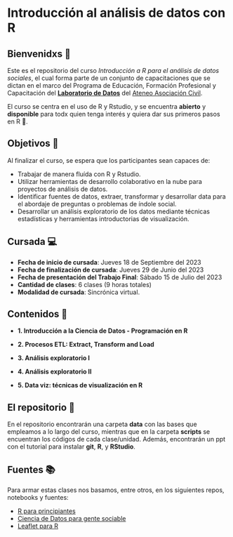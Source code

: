 
# Introducción al análisis de datos con R  

## Bienvenidxs 🙌 

Este es el repositorio del curso *Introducción a R para el análisis de datos sociales*, el cual forma parte de un conjunto de capacitaciones que se dictan en el marco del Programa de Educación, Formación Profesional y Capacitación del [**Laboratorio de Datos**](https://elateneo.org.ar/laboratorio-de-datos/) del [Ateneo Asociación Civil](https://elateneo.org.ar/). 

El curso se centra en el uso de R y Rstudio, y se encuentra **abierto** y **disponible** para todx quien tenga interés y quiera dar sus primeros pasos en R 💪. 

## Objetivos 🎯 

Al finalizar el curso, se espera que los participantes sean capaces de:

- Trabajar de manera fluída con R y Rstudio.
- Utilizar herramientas de desarrollo colaborativo en la nube para proyectos de análisis de datos.
- Identificar fuentes de datos, extraer, transformar y desarrollar data para el abordaje de preguntas o problemas de índole social.
- Desarrollar un análisis exploratorio de los datos mediante técnicas estadísticas y herramientas introductorias de visualización.


## Cursada 💻 

- **Fecha de inicio de cursada**: Jueves 18 de Septiembre del 2023
- **Fecha de finalización de cursada**: Jueves 29 de Junio del 2023
- **Fecha de presentación del Trabajo Final**: Sábado 15 de Julio del 2023
- **Cantidad de clases**: 6 clases (9 horas totales) 
- **Modalidad de cursada**: Sincrónica virtual. 


## Contenidos 🔨 

- **1. Introducción a la Ciencia de Datos - Programación en R** 

- **2. Procesos ETL: Extract, Transform and Load** 

- **3. Análisis exploratorio I**

- **4. Análisis exploratorio II**

- **5. Data viz: técnicas de visualización en R**


## El repositorio 📁 

En el repositorio encontrarán una carpeta **data** con las bases que empleamos a lo largo del curso, mientras que en la carpeta **scripts** se encuentran los códigos de cada clase/unidad. Además, encontrarán un ppt con el tutorial para instalar **git**, **R**, y **RStudio**. 


## Fuentes 📚 

Para armar estas clases nos basamos, entre otros, en los siguientes repos, notebooks y fuentes: 

- [R para principiantes](https://bookdown.org/jboscomendoza/r-principiantes4/listas.html)
- [Ciencia de Datos para gente sociable](https://bitsandbricks.github.io/ciencia_de_datos_gente_sociable/)
- [Leaflet para R](https://rstudio.github.io/leaflet/)
